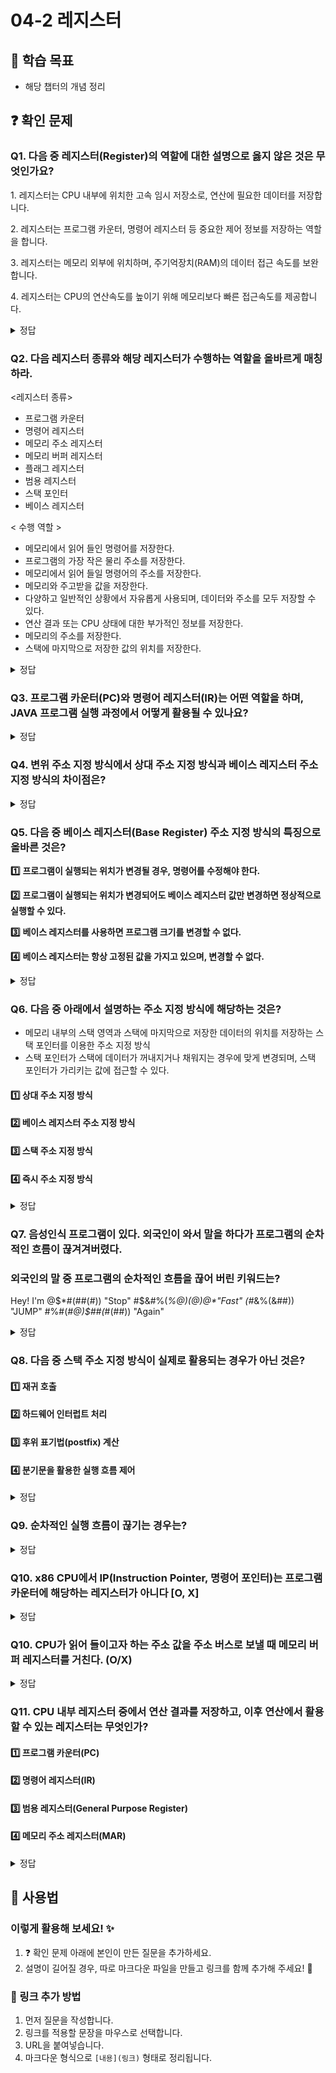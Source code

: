# 04-2 레지스터

## 📌 학습 목표
- 해당 챕터의 개념 정리

## ❓ 확인 문제
### Q1. 다음 중 레지스터(Register)의 역할에 대한 설명으로 옳지 않은 것은 무엇인가요?

1️. 레지스터는 CPU 내부에 위치한 고속 임시 저장소로, 연산에 필요한 데이터를 저장합니다.

2️. 레지스터는 프로그램 카운터, 명령어 레지스터 등 중요한 제어 정보를 저장하는 역할을 합니다.

3️. 레지스터는 메모리 외부에 위치하며, 주기억장치(RAM)의 데이터 접근 속도를 보완합니다.

4️. 레지스터는 CPU의 연산속도를 높이기 위해 메모리보다 빠른 접근속도를 제공합니다.

<details>
<summary>정답</summary>

- **3️. 레지스터는 메모리 외부에 위치하며, 주기억장치(RAM)의 데이터 접근 속도를 보완합니다. X**   
  - 레지스터는 CPU 내부에 존재하며, 주기억장치(RAM)와는 구분됩니다.
  - RAM은 CPU 외부의 보조 기억장치로, 속도가 레지스터에 비해 느립니다.

**[해설]**

- **1. 레지스터는 CPU 내부에 위치한 고속 임시 저장소로, 연산에 필요한 데이터를 저장합니다.**   
  - 연산 중 필요한 데이터를 **임시로 저장**해 빠른 접근과 연산을 가능하게 합니다.

- **2. 레지스터는 프로그램 카운터, 명령어 레지스터 등 중요한 제어 정보를 저장하는 역할을 합니다.**   
  - 프로그램 카운터, 명령어 레지스터 등은 CPU 제어에 필수적인 정보를 보관합니다
  
- **4. 레지스터는 CPU의 연산속도를 높이기 위해 메모리보다 빠른 접근속도를 제공합니다.**  ❌ 
  - 메모리보다 빠른 접근속도로 연산 효율성을 극대화합니다.
---

</details>


### Q2. 다음 레지스터 종류와 해당 레지스터가 수행하는 역할을 올바르게 매칭하라.

<레지스터 종류>

- 프로그램 카운터
- 명령어 레지스터
- 메모리 주소 레지스터
- 메모리 버퍼 레지스터
- 플래그 레지스터
- 범용 레지스터
- 스택 포인터
- 베이스 레지스터


< 수행 역할 >

- 메모리에서 읽어 들인 명령어를 저장한다.
- 프로그램의 가장 작은 물리 주소를 저장한다.
- 메모리에서 읽어 들일 명령어의 주소를 저장한다.
- 메모리와 주고받을 값을 저장한다.
- 다양하고 일반적인 상황에서 자유롭게 사용되며, 데이터와 주소를 모두 저장할 수 있다.
- 연산 결과 또는 CPU 상태에 대한 부가적인 정보를 저장한다.
- 메모리의 주소를 저장한다.
- 스택에 마지막으로 저장한 값의 위치를 저장한다. 

<details>
<summary>정답</summary>

| 연산 코드 유형 | 수행 역할 |
|--------------|--------------------------|
| **1. 프로그램 카운터** | 메모리에서 읽어 들일 명령어의 주소를 저장한다. |
| **2. 명령어 레지스터** | 메모리에서 읽어 들인 명령어를 저장한다. |
| **3. 메모리 주소 레지스터** | 메모리의 주소를 저장한다. |
| **4. 메모리 버퍼 레지스터** | 메모리와 주고받을 값을 저장한다. |
| **5. 플래그 레지스터** | 연산 결과 또는 CPU 상태에 대한 부가적인 정보를 저장한다. |
| **6. 범용 레지스터** | 다양하고 일반적인 상황에서 자유롭게 사용되며, 데이터와 주소를 모두 저장할 수 있다. |
| **7. 스택 포인터** | 스택에 마지막으로 저장한 값의 위치를 저장한다. |
| **8. 베이스 레지스터** | 프로그램의 가장 작은 물리 주소를 저장한다. (06-1장 참고) |


---

</details>

### Q3. 프로그램 카운터(PC)와 명령어 레지스터(IR)는 어떤 역할을 하며, JAVA 프로그램 실행 과정에서 어떻게 활용될 수 있나요?

<details>
<summary>정답</summary>

- IR(명령어 레지스터): 현재 실행 중인 명령어 자체를 저장합니다.
- PC(프로그램 카운터): CPU가 실행할 다음 명령어의 메모리 주소를 저장합니다.
- IR : 오류가 발생한 명령어를 저장
```java
public class Main {
    public static void main(String[] args) {
        String text = null;
        text.length(); // NullPointerException 발생!
    }
}
```
- PC : 다음 명령어의 메모리 주소를 저장장
```java
public class PCExample {
    public static void main(String[] args) {
        int a = 10;  //다음 명령어 주소를 저장
        int b = 20;  // 다음 실행할 코드의 메모리 주소 저장
        int sum = add(a, b); // PC가 add() 메서드의 첫 줄 주소를 저장
        System.out.println("Result: " + sum); // add() 실행 후, PC가 이 줄의 주소를 저장
    }

    public static int add(int x, int y) {
        return x + y;  // 메서드가 끝난 후 돌아올 주소를 저장
    }
}


```
- Java에서의 활용: JVM은 바이트코드를 실행할 때 PC 레지스터를 사용하여 실행 흐름을 관리합니다. Java 예외 발생 시, Stack Trace를 통해 실행 위치를 추적 가능합니다.

</details>

### Q4. 변위 주소 지정 방식에서 상대 주소 지정 방식과 베이스 레지스터 주소 지정 방식의 차이점은?

<details>
<summary>정답</summary>

#### **베이스 레지스터 주소 지정 방식**
- 특정 **베이스 레지스터**를 기준으로, **오프셋**(기준에서 상대적인 주소)을 더해 **실제 메모리 주소를 결정하는 방식**입니다.  
- 주로 **운영체제의 메모리 보호 및 다중 프로세스 환경**에서 유용하며, 프로그램이 메모리 내에서 **유연하게 실행**될 수 있도록 합니다.  

#### **상대 주소 지정 방식**
- 현재 실행 중인 **프로그램 카운터의 값**에 **오프셋을 더한 메모리 주소**를 계산하는 방식입니다.  
- **조건문이나 반복문**에서 실행 흐름을 조정할 때 많이 사용됩니다.  

---

#### 베이스 주소 지정 방식이 적합한 경우
- **운영체제**가 각 프로세스에 **독립적인 메모리를 할당**해야 할 때  
- **동적 메모리 할당이 필요**한 프로그램 (예: 가상 메모리, 멀티 프로세스 환경 등)

#### **상대 주소 지정 방식이 적합한 경우**
- 반복문 실행 중 **특정 조건에서 빠져나올 때**
- 명령문, 조건문을 명령어를 활용해 **코드 실행 흐름을 제어**할 때  

---

### **결론**
> - 베이스 주소 지정 방식은 **운영체제의 메모리 관리**에 유용  
> - 상대 주소 지정 방식은 **실행 흐름을 제어**하는 데 적합 

</details>

### Q5. 다음 중 베이스 레지스터(Base Register) 주소 지정 방식의 특징으로 올바른 것은?

**1️⃣** **프로그램이 실행되는 위치가 변경될 경우, 명령어를 수정해야 한다.**

**2️⃣** **프로그램이 실행되는 위치가 변경되어도 베이스 레지스터 값만 변경하면 정상적으로 실행할 수 있다.**

**3️⃣** **베이스 레지스터를 사용하면 프로그램 크기를 변경할 수 없다.**

**4️⃣** **베이스 레지스터는 항상 고정된 값을 가지고 있으며, 변경할 수 없다.**

<details>
<summary>정답</summary>

**2️⃣** **프로그램이 실행되는 위치가 변경되어도 베이스 레지스터 값만 변경하면 정상적으로 실행할 수 있다.**

**[해설]**

**베이스 레지스터(Base Register) 주소 지정 방식**
- 명령어 안에 있는 오퍼랜드와 베이스 레지스터의 값을 더하여 유효 주소를 얻는 방법
- 핵심은 프로그램을 실행할 때 물리적 위치가 바뀌더라도 그에 해당하는 베이스 레지스터의 값만 변경하면 정상적으로 실행이 가능함!

**1️⃣** **프로그램이 실행되는 위치가 변경될 경우, 명령어를 수정해야 한다.**<br>
-> 베이스 레지스터 주소 지정 방식에서는 명령어 자체를 수정할 필요가 없으며, 프로그램이 실행되는 위치가 변경되면 **베이스 레지스터**의 값을 수정해야 한다.

**3️⃣** **베이스 레지스터를 사용하면 프로그램 크기를 변경할 수 없다.**<br>
-> 베이스 레지스터 방식은 메모리 내에서 프로그램이 이동될 수 있도록 설계된 방식이지만,
프로그램 크기 변경과는 직접적인 관계가 없음.

**4️⃣** **베이스 레지스터는 항상 고정된 값을 가지고 있으며, 변경할 수 없다.**<br>
-> 베이스 레지스터는 운영체제가 프로그램을 실행할 때마다 값이 바뀐다.<br>
-> ex) 프로그램 1000번지 로드 --> 베이스 레지스터 값 = 1000<br>
프로그램 2000번지 로드 --> 베이스 레지스터 값 = 2000


---

</details>

### Q6. 다음 중 아래에서 설명하는 주소 지정 방식에 해당하는 것은?
- 메모리 내부의 스택 영역과 스택에 마지막으로 저장한 데이터의 위치를 저장하는 스택 포인터를 이용한 주소 지정 방식
- 스택 포인터가 스택에 데이터가 꺼내지거나 채워지는 경우에 맞게 변경되며, 스택 포인터가 가리키는 값에 접근할 수 있다.

#### 1️⃣ 상대 주소 지정 방식
#### 2️⃣ 베이스 레지스터 주소 지정 방식
#### 3️⃣ 스택 주소 지정 방식
#### 4️⃣ 즉시 주소 지정 방식

<details>
<summary>정답</summary>

#### 3️⃣ 스택 주소 지정 방식

- 상대 주소 지정 방식 : 오퍼랜드와 프로그램 카운더의 값을 더하여 유효 주소를 얻는 방식
- 베이스 레지스터 주소 시정 방식 : 오퍼랜드와 베이스 레지스터의 값을 더하여 유효 주소를 얻는 방식
- 즉시 주소 지정 방식 : 연산에 사용할 데이터를 오퍼랜드 필드에 직접 명시하는 방식

---

</details>

### Q7. 음성인식 프로그램이 있다. 외국인이 와서 말을 하다가 프로그램의 순차적인 흐름이 끊겨겨버렸다.
### 외국인의 말 중 프로그램의 순차적인 흐름을 끊어 버린 키워드는?


 Hey! I'm @$*#(##(#))  "Stop"  #$&#%(*%@)$(@)@*$"Fast"
 (#*&%(&##))  "JUMP" #%#(*#@)$##(*#(##)) "Again"

<details>

<summary>정답</summary>

- #### 2️⃣ JUMP 
  - 점프 뒤에 숫자가 있다면 프로그램은 그 숫자에 해당하는 메모리 주소로 점프한다. 
  그 외의 순차적인 흐름을 끊는 명령어로는 CONDITIONAL JUMP,CALL,RET 등이 있다.

  
---

</details>

### Q8. 다음 중 스택 주소 지정 방식이 실제로 활용되는 경우가 아닌 것은?

#### 1️⃣ 재귀 호출
#### 2️⃣ 하드웨어 인터럽트 처리
#### 3️⃣ 후위 표기법(postfix) 계산
#### 4️⃣ 분기문을 활용한 실행 흐름 제어

<details>
<summary>정답</summary>

<h4>4️⃣ 분기문을 활용한 실행 흐름 제어</h4>

- 분기문을 활용한 실행 흐름 제어는 특정 라인의 코드로 이동해야 함
- 이 때, 프로그램 카운터와 오프셋 값(오퍼랜드)을 더해 유효 주소를 구하는 상대 주소 지정 방식이 활용되므로 4번이 정답

---
*나머지 선지의 실행 흐름 대강 살펴보기*

1️⃣ 재귀 호출
	- 함수 내부에서 자기 자신을 호출할 때마다 스택에 담기
	- 탈출 조건에 도달하면 처리 완료 후, 하나의 호출씩 거슬러 올라감
		- 이 때, 조건에 따라 파라미터를 바꿔가면서 호출하는 경우 다시 자기 자신을 호출하고 스택에 담을 수 있음
	- 제일 처음 호출된 함수에 도달하면 종료

2️⃣ 하드웨어 인터럽트 처리
	- 입출력장치에서 인터럽트 요청 신호를 보냄
	- CPU가 인터럽트를 받아들일 수 있는 상황 혹은 무시할 수 없는 인터럽트 요청 신호가 발생하면 지금까지 작업을 백업
		- 이 때 프로그램 카운터에 있는 값을 스택에 저장
	- 인터럽트 서비스 루틴을 실행
	- 실행 완료 후, 스택에 있는 값을 다시 프로그램 카운터로 가져가 기존 작업 진행

3️⃣ 후위 표기법(postfix) 계산
	- 식을 읽어 가며 피연산자는 스택에
	- 연산자를 만나면 두 개의 피연산자를 꺼냄
	- 연산이 끝나면 연산 결과를 다시 스택에
	- 식 끝까지 읽은 뒤, 하나의 값이 스택에 남아있다면 연산 완료
		- 꺼내서 활용하면 됨

</details>

### Q9. 순차적인 실행 흐름이 끊기는 경우는?

<details>
<summary>정답</summary>

<h4>특정 메모리 주소로 실행 흐름을 이동하는 명령어가 실행될 때, 인터럽트가 발생했을 때</h4>

- 일반적으로 프로그램 카운터는 꾸준히 증가하기 때문에 프로그램 실행 흐름은 순차적임.
- 그러나 실행 흐름 이동 명령어 실행 혹은 인터럽트 발생 시에는 프로그램 카운터에 특정한 메모리 주소가 전달되기 때문에 순차적인 실행 흐름이 끊긴다.
	- 프로그램 카운터에 특정한 메모리 주소가 전달될 때, 전달받은 값을 그냥 덮어쓰면 기존에 진행 중이던 작업으로 돌아갈 수 없기 때문에 스택에 원래 담겨있던 값을 저장한다.

</details>

### Q10. x86 CPU에서 IP(Instruction Pointer, 명령어 포인터)는 프로그램 카운터에 해당하는 레지스터가 아니다 \[O, X]

<details>
<summary>정답</summary>

<h4>X</h4>

- CPU 레지스터는 사실 어떤 회사에 의해 상용화 되느냐에 따라 이름과 구조가 달라질 수 있다. ARM CPU와 x86 CPU는 각각 특성에 맞는 레지스터를 보유하고 있으며 x86 CPU의 경우, 16bit, 32bit, 64bit의 워크를 지원하는 CPU 마다 같은 기능을 하는 레지스터의 이름이 각기 다르다
- x86 CPU의 IP는 프로그램 카운터 역할을 하고 있으며 16bit에서는 IP, 32bit에서는 EIP, 64bit에서는 RIP라는 이름을 사용한다

- [참고_교재에 첨부되어 있는 링크](https://github.com/kangtegong/self-learning-cs/blob/main/registers/registers.md#%EB%8C%80%ED%91%9C%EC%A0%81%EC%9D%B8-arm-%EB%A0%88%EC%A7%80%EC%8A%A4%ED%84%B0)
	- 여기 가면 각각의 상용 CPU의 레지스터 구조에 관한 설명이 실려있음

</details>

### Q10. CPU가 읽어 들이고자 하는 주소 값을 주소 버스로 보낼 때 메모리 버퍼 레지스터를 거친다. (O/X)


<details>
<summary>정답</summary>

- X : CPU가 읽어 들이고자 하는 주소 값을 주소 버스로 보낼때는 메모리 주소 레지스터를 거친다.
- 메모리 버퍼 레지스터 : CPU가 주소 버스로 내보낼 값이 메모리 주소 레지스터를 거친다면, 데이터 버스로 주고 받을 값은 메모리 버퍼 레지스터를 거친다.

</details>

### Q11. CPU 내부 레지스터 중에서 연산 결과를 저장하고, 이후 연산에서 활용할 수 있는 레지스터는 무엇인가?
#### 1️⃣ 프로그램 카운터(PC)
#### 2️⃣ 명령어 레지스터(IR)
#### 3️⃣ 범용 레지스터(General Purpose Register)
#### 4️⃣ 메모리 주소 레지스터(MAR)

<details>
<summary>정답</summary>

#### 3️⃣ 범용 레지스터(General Purpose Register)


- 범용 레지스터(GPR, General Purpose Register)는 특정한 목적 없이 다양한 연산을 수행할 때 임시 데이터 저장에 사용됨.
- 예를 들어, ALU에서 수행한 연산 결과를 저장하고, 이후 연산에서 다시 사용할 수 있음.
- 반면, PC(프로그램 카운터)는 다음 실행할 명령어의 주소 저장.
- IR(명령어 레지스터)는 현재 실행 중인 명령어 저장.
- MAR(메모리 주소 레지스터)는 메모리에서 읽거나 쓸 데이터의 주소 저장.

</details>

## 📝 사용법  
### 이렇게 활용해 보세요! ✨  
1. ❓ 확인 문제 아래에 본인이 만든 질문을 추가하세요.  
2. 설명이 길어질 경우, 따로 마크다운 파일을 만들고 링크를 함께 추가해 주세요! 🔗  

### 🔗 링크 추가 방법  
1. 먼저 질문을 작성합니다.  
2. 링크를 적용할 문장을 마우스로 선택합니다.  
3. URL을 붙여넣습니다.  
4. 마크다운 형식으로 `[내용](링크)` 형태로 정리됩니다.  
